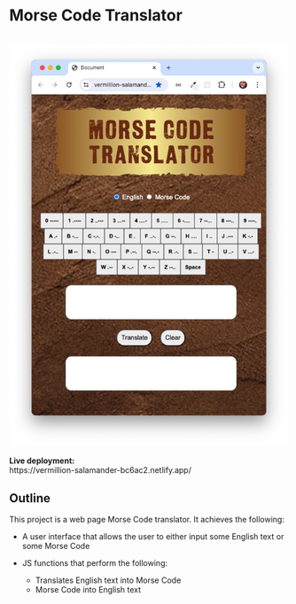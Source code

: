 # Morse Code Translator

<br />

<div style='text-align: center;'>
  <img src='./demo.png' alt='demo' />
</div>

<br />
<b>Live deployment:</b><br/>
https://vermillion-salamander-bc6ac2.netlify.app/
<br/>

## Outline

This project is a web page Morse Code translator. It achieves the following:

-    A user interface that allows the user to either input some English text or some Morse Code
-    JS functions that perform the following:

     -    Translates English text into Morse Code
     -    Morse Code into English text
